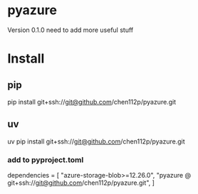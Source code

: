# pyazure
Version 0.1.0
need to add more useful stuff


# Install
## pip
pip install git+ssh://git@github.com/chen112p/pyazure.git
## uv
uv pip install git+ssh://git@github.com/chen112p/pyazure.git
### add to pyproject.toml
dependencies = [
    "azure-storage-blob>=12.26.0",
    "pyazure @ git+ssh://git@github.com/chen112p/pyazure.git",
]
